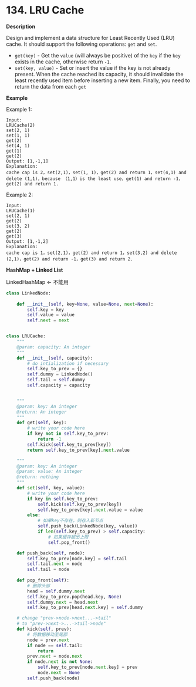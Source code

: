 # 134. LRU Cache

**Description**

Design and implement a data structure for Least Recently Used (LRU) cache. It should support the following operations: `get` and `set`.

- `get(key)` - Get the `value` (will always be positive) of the `key` if the `key` exists in the cache, otherwise return `-1`.
- `set(key, value)` - Set or insert the value if the key is not already present. When the cache reached its capacity, it should invalidate the least recently used item before inserting a new item. Finally, you need to return the data from each `get`

**Example**

Example 1:

```
Input:
LRUCache(2)
set(2, 1)
set(1, 1)
get(2)
set(4, 1)
get(1)
get(2)
Output: [1,-1,1]
Explanation:
cache cap is 2，set(2,1)，set(1, 1)，get(2) and return 1，set(4,1) and delete (1,1)，because （1,1）is the least use，get(1) and return -1，get(2) and return 1.
```


Example 2:

```
Input:
LRUCache(1)
set(2, 1)
get(2)
set(3, 2)
get(2)
get(3)
Output: [1,-1,2]
Explanation:
cache cap is 1，set(2,1)，get(2) and return 1，set(3,2) and delete (2,1)，get(2) and return -1，get(3) and return 2.
```

**HashMap + Linked List**

LinkedHashMap <- 不能用

```python
class LinkedNode:
    
    def __init__(self, key=None, value=None, next=None):
        self.key = key
        self.value = value
        self.next = next


class LRUCache:
    """
    @param: capacity: An integer
    """
    def __init__(self, capacity):
        # do intialization if necessary
        self.key_to_prev = {}
        self.dummy = LinkedNode()
        self.tail = self.dummy
        self.capacity = capacity


    """
    @param: key: An integer
    @return: An integer
    """
    def get(self, key):
        # write your code here
        if key not in self.key_to_prev:
            return -1
        self.kick(self.key_to_prev[key])
        return self.key_to_prev[key].next.value

    """
    @param: key: An integer
    @param: value: An integer
    @return: nothing
    """
    def set(self, key, value):
        # write your code here
        if key in self.key_to_prev:	   
            self.kick(self.key_to_prev[key])
            self.key_to_prev[key].next.value = value
        else:
            # 如果key不存在，则存入新节点
            self.push_back(LinkedNode(key, value))
            if len(self.key_to_prev) > self.capacity:
                # 如果缓存超出上限
                self.pop_front()

    def push_back(self, node):
        self.key_to_prev[node.key] = self.tail
        self.tail.next = node
        self.tail = node
    
    def pop_front(self):
        # 删除头部
        head = self.dummy.next
        self.key_to_prev.pop(head.key, None)
        self.dummy.next = head.next
        self.key_to_prev[head.next.key] = self.dummy

    # change "prev->node->next...->tail"
    # to "prev->next->...->tail->node"
    def kick(self, prev):
        # 将数据移动至尾部
        node = prev.next
        if node == self.tail:
            return
        prev.next = node.next
        if node.next is not None:
            self.key_to_prev[node.next.key] = prev
            node.next = None
        self.push_back(node)
```